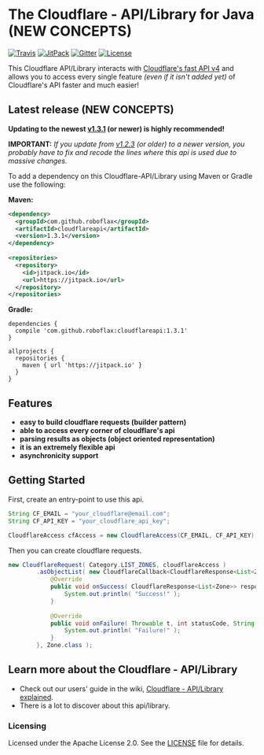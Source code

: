 # The Cloudflare - API/Library for Java (NEW CONCEPTS)

[![Travis][travis-img]][travis-url]
[![JitPack][jitpack-img]][jitpack-url]
[![Gitter][gitter-img]][gitter-url]
[![License][license-img]][license-url]

This Cloudflare API/Library interacts with [Cloudflare's fast API v4](https://api.cloudflare.com/)
and allows you to access every single feature _(even if it isn't added yet)_ of Cloudflare's API faster and much easier!

## Latest release (NEW CONCEPTS)
**Updating to the newest [v1.3.1][releases-url] (or newer) is highly recommended!**

**IMPORTANT:** _If you update from [v1.2.3](https://github.com/RoboFlax/CloudflareAPI/releases/tag/1.2.3)
(or older) to a newer version, you probably have to fix and recode the lines where this api is used
due to massive changes._


To add a dependency on this Cloudflare-API/Library using Maven or Gradle use the following:

**Maven:**
```xml
<dependency>
  <groupId>com.github.roboflax</groupId>
  <artifactId>cloudflareapi</artifactId>
  <version>1.3.1</version>
</dependency>
	
<repositories>
  <repository>
    <id>jitpack.io</id>
    <url>https://jitpack.io</url>
  </repository>
</repositories>
```

**Gradle:**
```
dependencies {
  compile 'com.github.roboflax:cloudflareapi:1.3.1'
}

allprojects {
  repositories {
    maven { url 'https://jitpack.io' }
  }
}
```

## Features
- **easy to build cloudflare requests (builder pattern)**
- **able to access every corner of cloudflare's api**
- **parsing results as objects (object oriented representation)**
- **it is an extremely flexible api**
- **asynchronicity support**

## Getting Started
First, create an entry-point to use this api.
```java
String CF_EMAIL = "your_cloudflare@email.com";
String CF_API_KEY = "your_cloudflare_api_key";

CloudflareAccess cfAccess = new CloudflareAccess(CF_EMAIL, CF_API_KEY);
```

Then you can create cloudflare requests.
```java
new CloudflareRequest( Category.LIST_ZONES, cloudflareAccess )
        .asObjectList( new CloudflareCallback<CloudflareResponse<List<Zone>>>() {
            @Override
            public void onSuccess( CloudflareResponse<List<Zone>> response ) {
                System.out.println( "Success!" );
            }
            
            @Override
            public void onFailure( Throwable t, int statusCode, String statusMessage, Map<Integer, String> errors ) {
                System.out.println( "Failure!" );
            }
        }, Zone.class );
```

## Learn more about the Cloudflare - API/Library

- Check out our users' guide in the wiki, [Cloudflare - API/Library explained][wiki-url].
- There is a lot to discover about this api/library.

### Licensing
Licensed under the Apache License 2.0. See the [LICENSE](LICENSE) file for details.






[releases-url]: https://github.com/RoboFlax/CloudflareAPI/releases
[wiki-url]: https://github.com/RoboFlax/CloudflareAPI/wiki


[travis-url]: https://travis-ci.org/RoboFlax/CloudflareAPI
[travis-img]: https://travis-ci.org/RoboFlax/CloudflareAPI.svg?branch=master

[jitpack-url]: https://jitpack.io/#RoboFlax/CloudflareAPI
[jitpack-img]: https://jitpack.io/v/RoboFlax/CloudflareAPI.svg

[gitter-url]: https://gitter.im/CloudflareAPI/Lobby
[gitter-img]: https://badges.gitter.im/Join%20Chat.svg

[license-url]: https://github.com/RoboFlax/CloudflareAPI/blob/master/LICENSE
[license-img]: https://img.shields.io/badge/license-Apache_2.0-blue.svg?style=flat